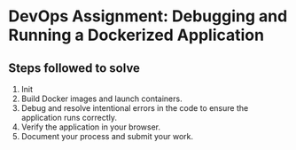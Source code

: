 # DevOps Assignment: Debugging and Running a Dockerized Application


## Steps followed to solve

1. Init
2. Build Docker images and launch containers.
3. Debug and resolve intentional errors in the code to ensure the application runs correctly.
4. Verify the application in your browser.
5. Document your process and submit your work.
